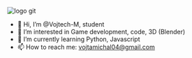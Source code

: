![logo git](https://user-images.githubusercontent.com/42677023/111546720-65e0f900-8778-11eb-8c86-4cb5cc62dd42.gif)
- 👋 Hi, I’m @Vojtech-M, student
- 👀 I’m interested in Game development, code, 3D (Blender)
- 🌱 I’m currently learning Python, Javascript
- 📫 How to reach me: vojtamichal04@gmail.com
